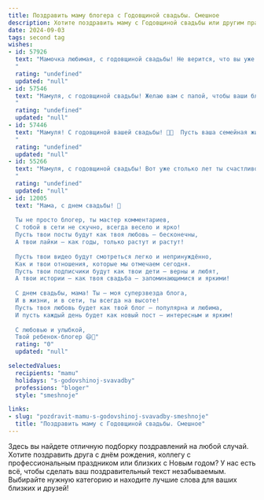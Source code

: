```yaml
---
title: Поздравить маму блогера с Годовщиной свадьбы. Смешное
description: Хотите поздравить маму с Годовщиной свадьбы или другим праздником? Наш ИИ создаст незабываемое поздравление, а вы обязательно выделитесь среди других.  
date: 2024-09-03
tags: second tag
wishes:
- id: 57926
  text: "Мамочка любимая, с годовщиной свадьбы! Не верится, что вы уже столько лет вместе, все еще высмеиваете папу за его странные шутки и терпеливо слушаете его рассказы о рыбалке. Желаю, чтобы ваша семейная жизнь была такой же яркой и насыщенной, как ваши блоги, полные креатива и юмора! 🎉
  "
  rating: "undefined"
  updated: "null"
- id: 57546
  text: "Мамуля, с годовщиной свадьбы! Желаю вам с папой, чтобы ваши блоги про семейную жизнь были наполнены только позитивными лайками и комментариями, а хейтеры обходили ваш уютный дом стороной! 😉
  "
  rating: "undefined"
  updated: "null"
- id: 57446
  text: "Мамуля! С годовщиной вашей свадьбы! 🎉🎊  Пусть ваша семейная жизнь будет такой же яркой и динамичной, как ваши блоги. 😉 А главное — не забывайте про \"лайки\" от друг друга, даже если настроение \"дизлайк\"! 😂❤️
  "
  rating: "undefined"
  updated: "null"
- id: 55266
  text: "Мамуля, с годовщиной свадьбы! Вот уже столько лет ты счастливо живешь в браке и ведешь блог о семейной жизни – настоящий эксперт по отношениям! 😂  Пусть ваш семейный канал продолжит радовать подписчиков искрометным юмором и вдохновлять на новые подвиги! 🥂🎉
  "
  rating: "undefined"
  updated: "null"
- id: 12005
  text: "Мама, с днем свадьбы! 🎉
  
  Ты не просто блогер, ты мастер комментариев,
  С тобой в сети не скучно, всегда весело и ярко!
  Пусть твои посты будут как твоя любовь – бесконечны,
  А твои лайки – как годы, только растут и растут!
  
  Пусть твои видео будут смотреться легко и непринуждённо,
  Как и твои отношения, которые мы отмечаем сегодня.
  Пусть твои подписчики будут как твои дети – верны и любят,
  А твои истории – как твоя свадьба – запоминающимися и яркими!
  
  С днем свадьбы, мама! Ты – моя суперзвезда блога,
  И в жизни, и в сети, ты всегда на высоте!
  Пусть твоя любовь будет как твой блог – популярна и любима,
  И пусть каждый день будет как новый пост – интересным и ярким!
  
  С любовью и улыбкой,
  Твой ребенок-блогер 😄💖"
  rating: "0"
  updated: "null"

selectedValues:
  recipients: "mamu"
  holidays: "s-godovshinoj-svavadby"
  professions: "bloger"
  style: "smeshnoje"

links:
- slug: "pozdravit-mamu-s-godovshinoj-svavadby-smeshnoje"
  title: "Поздравить маму с Годовщиной свадьбы. Смешное"
---
```


Здесь вы найдете отличную подборку поздравлений на любой случай. 
Хотите поздравить друга с днём рождения, коллегу с профессиональным праздником или близких с Новым годом? У нас есть всё, чтобы сделать ваш поздравительный текст незабываемым. Выбирайте нужную категорию и находите лучшие слова для ваших близких и друзей!
